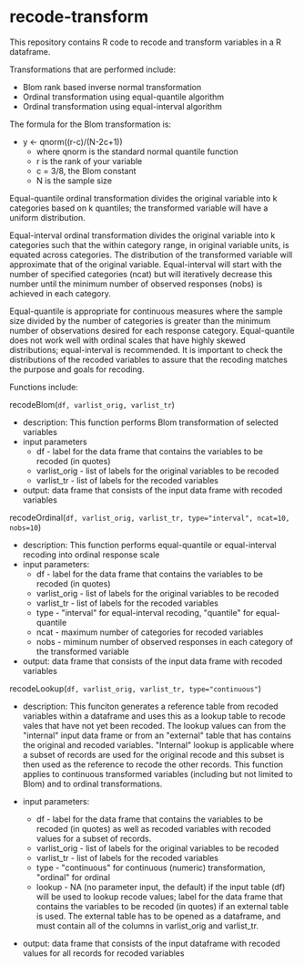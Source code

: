 recode-transform
================

This repository contains R code to recode and transform variables in a R dataframe.

Transformations that are performed include:
  - Blom rank based inverse normal transformation
  - Ordinal transformation using equal-quantile algorithm
  - Ordinal transformation using equal-interval algorithm
  
The formula for the Blom transformation is: 
  - y <- qnorm((r-c)/(N-2c+1))
      - where qnorm is the standard normal quantile function
      - r is the rank of your variable
      - c = 3/8, the Blom constant
      - N is the sample size
    
Equal-quantile ordinal transformation divides the original variable into k categories based on k quantiles; the transformed variable will have a uniform distribution.

Equal-interval ordinal transformation divides the original variable into k categories such that the within category range, in original variable units, is equated across categories. The distribution of the transformed variable will approximate that of the original variable. Equal-interval will start with the number of specified categories (ncat) but will iteratively decrease this number until the minimum number of observed responses (nobs) is achieved in each category.

Equal-quantile is appropriate for continuous measures where the sample size divided by the
number of categories is greater than the minimum number of observations desired for each response
category. Equal-quantile does not work well with ordinal scales that have highly skewed
distributions; equal-interval is recommended. It is important to check the distributions
of the recoded variables to assure that the recoding matches the purpose and goals for recoding.

Functions include:

recodeBlom(`df, varlist_orig, varlist_tr`) 
  - description: This function performs Blom transformation of selected variables
  - input parameters
      - df - label for the data frame that contains the variables to be recoded (in quotes)
      - varlist_orig - list of labels for the original variables to be recoded
      - varlist_tr - list of labels for the recoded variables
  - output: data frame that consists of the input data frame with recoded variables

recodeOrdinal(`df, varlist_orig, varlist_tr, type="interval", ncat=10, nobs=10`) 
  - description: This function performs equal-quantile or equal-interval recoding into ordinal response scale
  - input parameters:
      - df - label for the data frame that contains the variables to be recoded (in quotes)
      - varlist_orig - list of labels for the original variables to be recoded
      - varlist_tr - list of labels for the recoded variables
      - type - "interval" for equal-interval recoding, "quantile" for equal-quantile
      - ncat - maximum number of categories for recoded variables
      - nobs - miminum number of observed responses in each category of the transformed variable
  - output: data frame that consists of the input data frame with recoded variables

recodeLookup(`df, varlist_orig, varlist_tr, type="continuous"`) 
  - description: This funciton generates a reference table from recoded variables within a dataframe and uses this as a lookup table to recode vales that have not yet been recoded. The lookup values can from the "internal" input data frame or from an "external" table that has contains the original and recoded variables. "Internal" lookup is applicable where a subset of records are used for the original recode and this subset is then used as the reference to recode the other records. This function applies to continuous transformed variables (including but not limited to Blom) and to ordinal transformations.
  - input parameters: 
      - df - label for the data frame that contains the variables to be recoded (in quotes) as well as recoded variables with recoded values for a subset of records.
      - varlist_orig - list of labels for the original variables to be recoded
      - varlist_tr - list of labels for the recoded variables
      - type - "continuous" for continuous (numeric) transformation, "ordinal" for ordinal
      - lookup - NA (no parameter input, the default) if the input table (df) will be used to lookup recode values; label for the data frame that contains the variables to be recoded (in quotes) if an external table is used. The external table has to be opened as a dataframe, and must contain all of the columns in varlist_orig and varlist_tr.

  - output: data frame that consists of the input dataframe with recoded values for all records for recoded variables

